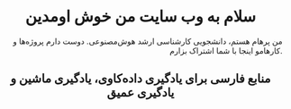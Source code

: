<center>
<h1>سلام به وب سایت من خوش اومدین</h1>
</center>
<p align="right">
من پرهام هستم، دانشجویی کارشناسی ارشد هوش‌مصنوعی. دوست دارم پروژه‌ها و کارهامو اینجا با شما اشتراک بزارم. 
</p>
<center>
<h2>منابع فارسی برای یادگیری داده‌کاوی، یادگیری ماشین و یادگیری عمیق</h2>
  
</center> 
